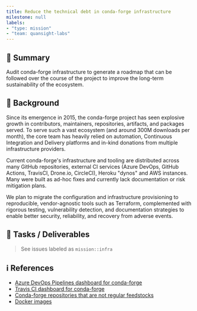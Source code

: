 ```yaml
---
title: Reduce the technical debt in conda-forge infrastructure
milestone: null
labels:
- "type: mission"
- "team: quansight-labs"
---
```


## 📌 Summary

Audit conda-forge infrastructure to generate a roadmap that can be followed over the course of the project to improve the long-term sustainability of the ecosystem.

## 📝 Background

Since its emergence in 2015, the conda-forge project has seen explosive growth in contributors, maintainers, repositories, artifacts, and packages served.
To serve such a vast ecosystem (and around 300M downloads per month), the core team has heavily relied on automation, Continuous Integration and Delivery platforms and in-kind donations from multiple infrastructure providers.

Current conda-forge's infrastructure and tooling are distributed across many GitHub repositories, external CI services (Azure DevOps, GitHub Actions, TravisCI, Drone.io, CircleCI), Heroku "dynos" and AWS instances.
Many were built as ad-hoc fixes and currently lack documentation or risk mitigation plans.

We plan to migrate the configuration and infrastructure provisioning to reproducible, vendor-agnostic tools such as Terraform, complemented with rigorous testing, vulnerability detection, and documentation strategies to enable better security, reliability, and recovery from adverse events.

## 🚀 Tasks / Deliverables

> See issues labeled as `mission::infra`

## ℹ️ References

- [Azure DevOps Pipelines dashboard for conda-forge](https://dev.azure.com/conda-forge/feedstock-builds/_build)
- [Travis CI dashboard for conda-forge](https://app.travis-ci.com/github/conda-forge/)
- [Conda-forge repositories that are not regular feedstocks](https://hackmd.io/nlD1rNVzQ-iA2B6o2mLWRA)
- [Docker images](https://quay.io/organization/condaforge)
